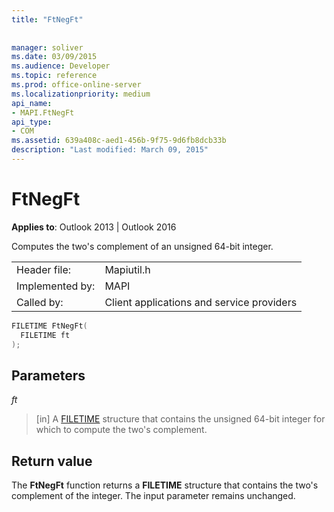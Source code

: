```yaml
---
title: "FtNegFt"
 
 
manager: soliver
ms.date: 03/09/2015
ms.audience: Developer
ms.topic: reference
ms.prod: office-online-server
ms.localizationpriority: medium
api_name:
- MAPI.FtNegFt
api_type:
- COM
ms.assetid: 639a408c-aed1-456b-9f75-9d6fb8dcb33b
description: "Last modified: March 09, 2015"
---
```


# FtNegFt

  
  
**Applies to**: Outlook 2013 | Outlook 2016 
  
Computes the two's complement of an unsigned 64-bit integer. 
  
|||
|:-----|:-----|
|Header file:  <br/> |Mapiutil.h  <br/> |
|Implemented by:  <br/> |MAPI  <br/> |
|Called by:  <br/> |Client applications and service providers  <br/> |
   
```cpp
FILETIME FtNegFt(
  FILETIME ft
);
```

## Parameters

 _ft_
  
> [in] A [FILETIME](filetime.md) structure that contains the unsigned 64-bit integer for which to compute the two's complement. 
    
## Return value

The **FtNegFt** function returns a **FILETIME** structure that contains the two's complement of the integer. The input parameter remains unchanged. 
  


